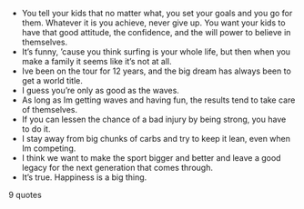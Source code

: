  - You tell your kids that no matter what, you set your goals and you go for them. Whatever it is you achieve, never give up. You want your kids to have that good attitude, the confidence, and the will power to believe in themselves.
 - It’s funny, ’cause you think surfing is your whole life, but then when you make a family it seems like it’s not at all.
 - Ive been on the tour for 12 years, and the big dream has always been to get a world title.
 - I guess you’re only as good as the waves.
 - As long as Im getting waves and having fun, the results tend to take care of themselves.
 - If you can lessen the chance of a bad injury by being strong, you have to do it.
 - I stay away from big chunks of carbs and try to keep it lean, even when Im competing.
 - I think we want to make the sport bigger and better and leave a good legacy for the next generation that comes through.
 - It’s true. Happiness is a big thing.

9 quotes